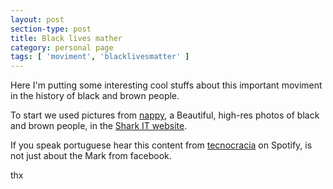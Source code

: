 ```yaml
---
layout: post
section-type: post
title: Black lives mather
category: personal page
tags: [ 'moviment', 'blacklivesmatter' ]
---
```


Here I'm putting some interesting cool stuffs about this important moviment in the history of black and brown people.

To start we used pictures from [nappy](https://www.nappy.co/), a Beautiful, high-res photos of black and brown people, in the [Shark IT website](https://sharkit.com.br).

If you speak portuguese hear this content from [tecnocracia](https://open.spotify.com/episode/3CtVYcDdXHIH6oEXQ4BuVq) on Spotify, is not just about the Mark from facebook.

thx
